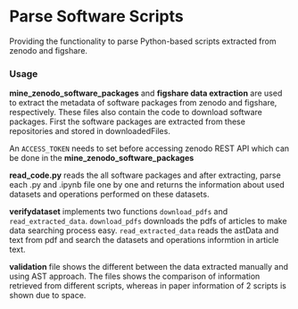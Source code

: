 # Parse Software Scripts

Providing the functionality to parse Python-based scripts extracted from zenodo and figshare.

### Usage

**mine_zenodo_software_packages** and **figshare data extraction** are used to extract the metadata of software packages from zenodo and figshare, respectively. These files also contain the code to download software packages. First the software packages are extracted from these repositories and stored in downloadedFiles.

An ```ACCESS_TOKEN``` needs to set before accessing zenodo REST API which can be done in the **mine_zenodo_software_packages** 

**read_code.py** reads the all software packages and after extracting, parse each .py and .ipynb file one by one and returns the information about used datasets and operations performed on these datasets.

**verifydataset** implements two functions ```download_pdfs``` and ```read_extracted_data```. ```download_pdfs``` downloads the pdfs of articles to make data searching process easy. ```read_extracted_data``` reads the astData and text from pdf and search the datasets and operations informtion in article text.

**validation** file shows the different between the data extracted manually and using AST approach. The files shows the comparison of information retrieved from different scripts, whereas in paper information of 2 scripts is shown due to space.